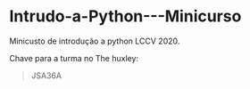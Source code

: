 # Intrudo-a-Python---Minicurso

Minicusto de introdução a python LCCV 2020.

Chave para a turma no The huxley:
> JSA36A
